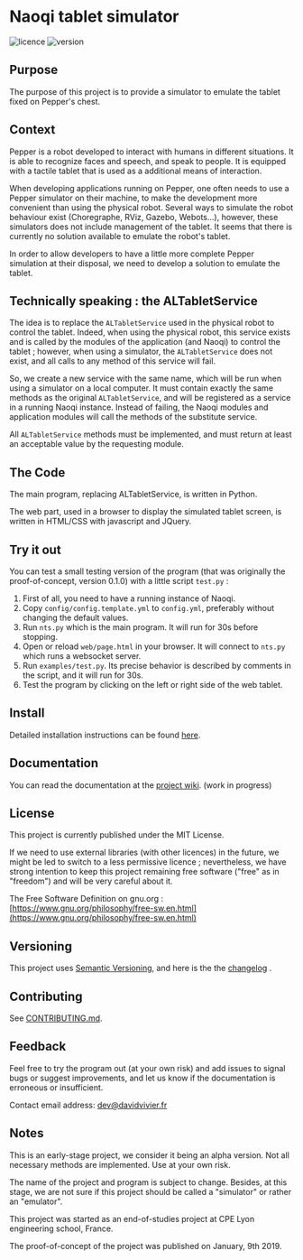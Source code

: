 # Naoqi tablet simulator

![licence](https://img.shields.io/badge/licence-MIT-brightgreen.svg?style=flat-square)
![version](https://img.shields.io/badge/version-0.5.1-yellow.svg?style=flat-square)

## Purpose

The purpose of this project is to provide a simulator to emulate the tablet fixed on Pepper's chest.

## Context

Pepper is a robot developed to interact with humans in different situations. It is able to recognize faces and speech, and speak to people. It is equipped with a tactile tablet that is used as a additional means of interaction.

When developing applications running on Pepper, one often needs to use a Pepper simulator on their machine, to make the development more convenient than using the physical robot. Several ways to simulate the robot behaviour exist (Choregraphe, RViz, Gazebo, Webots...), however, these simulators does not include management of the tablet. It seems that there is currently no solution available to emulate the robot's tablet.

In order to allow developers to have a little more complete Pepper simulation at their disposal, we need to develop a solution to emulate the tablet.

## Technically speaking : the ALTabletService

The idea is to replace the `ALTabletService` used in the physical robot to control the tablet. Indeed, when using the physical robot, this service exists and is called by the modules of the application (and Naoqi) to control the tablet ; however, when using a simulator, the `ALTabletService` does not exist, and all calls to any method of this service will fail.

So, we create a new service with the same name, which will be run when using a simulator on a local computer. It must contain exactly the same methods as the original `ALTabletService`, and will be registered as a service in a running Naoqi instance. Instead of failing, the Naoqi modules and application modules will call the methods of the substitute service.

All `ALTabletService` methods must be implemented, and must return at least an acceptable value by the requesting module.

## The Code

The main program, replacing ALTabletService, is written in Python.

The web part, used in a browser to display the simulated tablet screen, is written in HTML/CSS with javascript and JQuery.

## Try it out

You can test a small testing version of the program (that was originally the proof-of-concept, version 0.1.0) with a little script `test.py` :

1. First of all, you need to have a running instance of Naoqi.
2. Copy `config/config.template.yml` to `config.yml`, preferably without changing the default values.
3. Run `nts.py` which is the main program. It will run for 30s before stopping.
4. Open or reload `web/page.html` in your browser. It will connect to `nts.py` which runs a websocket server.
5. Run `examples/test.py`. Its precise behavior is described by comments in the script, and it will run for 30s.
6. Test the program by clicking on the left or right side of the web tablet.

## Install

Detailed installation instructions can be found [here](https://gitlab.com/davidvivier/naoqi-tablet-simulator/wikis/Installation).

## Documentation

You can read the documentation at the [project wiki](https://gitlab.com/davidvivier/naoqi-tablet-simulator/wikis/home). (work in progress)

## License

This project is currently published under the MIT License.

If we need to use external libraries (with other licences) in the future, we might be led to switch to a less permissive licence ; nevertheless, we have strong intention to keep this project remaining free software ("free" as in "freedom") and will be very careful about it.

The Free Software Definition on gnu.org : [https://www.gnu.org/philosophy/free-sw.en.html](https://www.gnu.org/philosophy/free-sw.en.html)

## Versioning

This project uses [Semantic Versioning](https://semver.org/), and here is the the [changelog](CHANGELOG.md) .

## Contributing

See [CONTRIBUTING.md](CONTRIBUTING.md).

## Feedback

Feel free to try the program out (at your own risk) and add issues to signal bugs or suggest improvements, and let us know if the documentation is erroneous or insufficient.

Contact email address: [dev@davidvivier.fr](mailto:dev@davidvivier.fr)

## Notes

This is an early-stage project, we consider it being an alpha version. Not all necessary methods are implemented. Use at your own risk.

The name of the project and program is subject to change. Besides, at this stage, we are not sure if this project should be called a "simulator" or rather an "emulator".

This project was started as an end-of-studies project at CPE Lyon engineering school, France.

The proof-of-concept of the project was published on January, 9th 2019.
